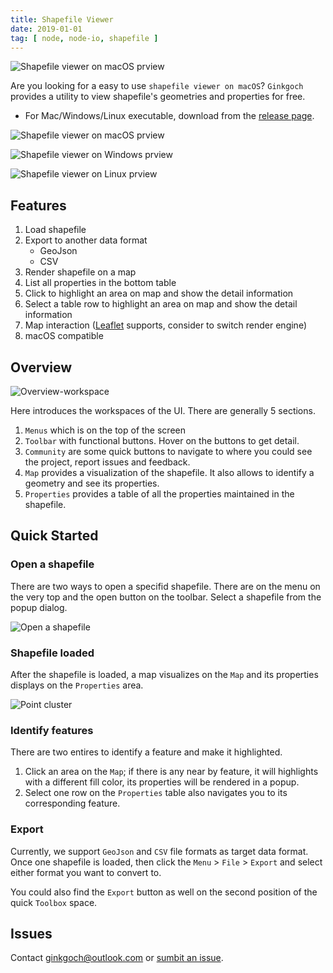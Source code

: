 ```yaml
---
title: Shapefile Viewer
date: 2019-01-01
tag: [ node, node-io, shapefile ]
---
```


![Shapefile viewer on macOS prview](https://github.com/ginkgoch/node-shapefile-viewer/raw/develop/screenshots/overview.png)

Are you looking for a easy to use `shapefile viewer on macOS`? `Ginkgoch` provides a utility to view shapefile's geometries and properties for free.

* For Mac/Windows/Linux executable, download from the [release page](https://github.com/ginkgoch/node-shapefile-viewer/releases).

![Shapefile viewer on macOS prview](https://github.com/ginkgoch/node-shapefile-viewer/raw/develop/screenshots/overview.png)

![Shapefile viewer on Windows prview](https://github.com/ginkgoch/node-shapefile-viewer/raw/develop/screenshots/overview-win.png)

![Shapefile viewer on Linux prview](https://github.com/ginkgoch/node-shapefile-viewer/raw/develop/screenshots/overview-linux.png)

## Features
1. Load shapefile
1. Export to another data format
    * GeoJson
    * CSV
1. Render shapefile on a map
1. List all properties in the bottom table
1. Click to highlight an area on map and show the detail information
1. Select a table row to highlight an area on map and show the detail information
1. Map interaction ([Leaflet](https://leafletjs.com) supports, consider to switch render engine)
1. macOS compatible

## Overview
![Overview-workspace](https://github.com/ginkgoch/node-shapefile-viewer/raw/develop/screenshots/overview-structure.png)

Here introduces the workspaces of the UI. There are generally 5 sections.

1. `Menus` which is on the top of the screen
1. `Toolbar` with functional buttons. Hover on the buttons to get detail.
1. `Community` are some quick buttons to navigate to where you could see the project, report issues and feedback.
1. `Map` provides a visualization of the shapefile. It also allows to identify a geometry and see its properties.
1. `Properties` provides a table of all the properties maintained in the shapefile.

## Quick Started
### Open a shapefile
There are two ways to open a specifid shapefile. There are on the menu on the very top and the open button on the toolbar. Select a shapefile from the popup dialog.

![Open a shapefile](https://github.com/ginkgoch/node-shapefile-viewer/raw/develop/screenshots/open.png)

### Shapefile loaded
After the shapefile is loaded, a map visualizes on the `Map` and its properties displays on the `Properties` area.

![Point cluster](https://github.com/ginkgoch/node-shapefile-viewer/raw/develop/screenshots/point-cluster.png)

### Identify features
There are two entires to identify a feature and make it highlighted.
1. Click an area on the `Map`; if there is any near by feature, it will highlights with a different fill color, its properties will be rendered in a popup.
1. Select one row on the `Properties` table also navigates you to its corresponding feature.

### Export
Currently, we support `GeoJson` and `CSV` file formats as target data format. Once one shapefile is loaded, then click the `Menu` > `File` > `Export` and select either format you want to convert to.

You could also find the `Export` button as well on the second position of the quick `Toolbox` space.

## Issues
Contact [ginkgoch@outlook.com](mailto:ginkgoch@outlook.com) or [sumbit an issue](https://github.com/ginkgoch/node-shapefile-reader/issues).